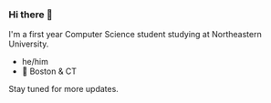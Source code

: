 ### Hi there 👋

I'm a first year Computer Science student studying at Northeastern University.
- he/him
- 📍 Boston & CT

Stay tuned for more updates. 
